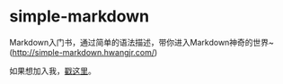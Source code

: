 # simple-markdown
Markdown入门书，通过简单的语法描述，带你进入Markdown神奇的世界~  (http://simple-markdown.hwangjr.com/)

如果想加入我，[戳这里](https://github.com/hwangjr/simple-markdown)。
